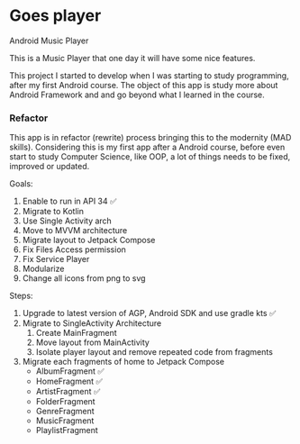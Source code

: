 # Goes player
Android Music Player

This is a Music Player that one day it will have some nice features.

This project I started to develop when I was starting to study programming, after my first Android course.
The object of this app is study more about Android Framework and and go beyond what I learned in the course.

### Refactor
This app is in refactor (rewrite) process bringing this to the modernity (MAD skills).
Considering this is my first app after a Android course, before even start to study Computer Science, like OOP, a lot of things needs to be fixed, improved or updated.

Goals:
1. Enable to run in API 34 ✅
2. Migrate to Kotlin
3. Use Single Activity arch
4. Move to MVVM architecture
5. Migrate layout to Jetpack Compose
6. Fix Files Access permission
7. Fix Service Player
8. Modularize
9. Change all icons from png to svg

Steps:
1. Upgrade to latest version of AGP, Android SDK and use gradle kts ✅
2. Migrate to SingleActivity Architecture
   1. Create MainFragment
   2. Move layout from MainActivity
   3. Isolate player layout and remove repeated code from fragments
3. Migrate each fragments of home to Jetpack Compose
    - AlbumFragment ✅
    - HomeFragment ✅
    - ArtistFragment ✅
    - FolderFragment 
    - GenreFragment 
    - MusicFragment 
    - PlaylistFragment 